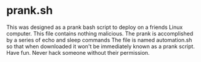 # prank.sh

This was designed as a prank bash script to deploy on a friends Linux computer.
This file contains nothing malicious.
The prank is accomplished by a series of echo and sleep commands
The file is named automation.sh so that when downloaded it won't be immediately known as a prank script.
Have fun. Never hack someone without their permission.
